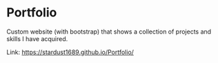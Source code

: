 # Portfolio

Custom website (with bootstrap) that shows a collection of projects and skills I have acquired.

Link: https://stardust1689.github.io/Portfolio/
